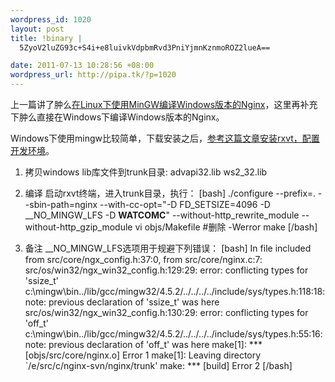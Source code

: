 ```yaml
--- 
wordpress_id: 1020
layout: post
title: !binary |
  5ZyoV2luZG93c+S4i+e8luivkVdpbmRvd3PniYjmnKznmoROZ2lueA==

date: 2011-07-13 10:28:56 +08:00
wordpress_url: http://pipa.tk/?p=1020
---
```

上一篇讲了肿么<a href="http://pipa.tk/archives/1010">在Linux下使用MinGW编译Windows版本的Nginx</a>，这里再补充下肿么直接在Windows下编译Windows版本的Nginx。

Windows下使用mingw比较简单，下载安装之后，<a href="http://ingar.satgnu.net/devenv/mingw32/base.html">参考这篇文章安装rxvt，配置开发环境</a>。

1. 拷贝windows lib库文件到trunk目录: advapi32.lib ws2_32.lib

2. 编译
启动rxvt终端，进入trunk目录，执行：
[bash]
./configure --prefix=. --sbin-path=nginx --with-cc-opt=&quot;-D FD_SETSIZE=4096 -D __NO_MINGW_LFS -D __WATCOMC__&quot; --without-http_rewrite_module --without-http_gzip_module
vi objs/Makefile   #删除 -Werror
make
[/bash]

3. 备注
__NO_MINGW_LFS选项用于规避下列错误：
[bash]
In file included from src/core/ngx_config.h:37:0,
                 from src/core/nginx.c:7:
src/os/win32/ngx_win32_config.h:129:29: error: conflicting types for 'ssize_t'
c:\mingw\bin\../lib/gcc/mingw32/4.5.2/../../../../include/sys/types.h:118:18: note: previous declaration of 'ssize_t' was here
src/os/win32/ngx_win32_config.h:130:29: error: conflicting types for 'off_t'
c:\mingw\bin\../lib/gcc/mingw32/4.5.2/../../../../include/sys/types.h:55:16: note: previous declaration of 'off_t' was here
make[1]: *** [objs/src/core/nginx.o] Error 1
make[1]: Leaving directory `/e/src/c/nginx-svn/nginx/trunk'
make: *** [build] Error 2
[/bash]
